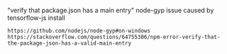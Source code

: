 

"verify that package.json has a main entry"
node-gyp issue caused by tensorflow-js install

    https://github.com/nodejs/node-gyp#on-windows
    https://stackoverflow.com/questions/64755386/npm-error-verify-that-the-package-json-has-a-valid-main-entry

